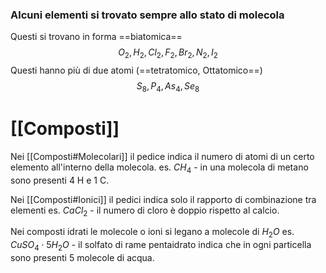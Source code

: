  
### Alcuni elementi si trovato sempre allo stato di molecola
Questi si trovano in forma ==biatomica==
$$O_{2}, H_{2}, Cl_{2}, F_{2}, Br_{2},N_{2},I_{2}$$
Questi hanno più di due atomi (==tetratomico, Ottatomico==)
$$S_{8}, P_{4},As_{4}, Se_{8}$$

#  [[Composti]]

Nei [[Composti#Molecolari]] il pedice indica il numero di atomi di un certo elemento all'interno della molecola. 
es. $CH_{4}$ - in una molecola di metano sono presenti 4 H e 1 C.

Nei [[Composti#Ionici]] il pedici indica solo il rapporto di combinazione tra elementi
es. $CaCl_{2}$ - il numero di cloro è doppio rispetto al calcio.

Nei composti idrati le molecole o ioni si legano a molecole di $H_{2}O$
es. $CuSO_{4} \cdot 5H_{2}O$ - il solfato di rame pentaidrato indica che in ogni particella sono presenti 5 molecole di acqua.

